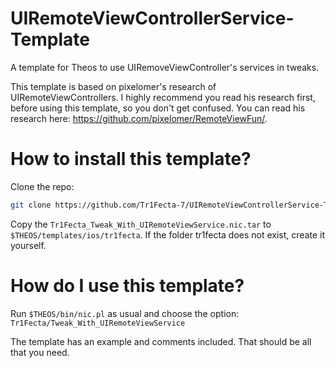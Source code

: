 # UIRemoteViewControllerService-Template
A template for Theos to use UIRemoveViewController's services in tweaks.

This template is based on pixelomer's research of UIRemoteViewControllers. I highly recommend you read his research first, before using this template, so you don't get confused. You can read his research here: https://github.com/pixelomer/RemoteViewFun/.

# How to install this template?

Clone the repo:
```bash
git clone https://github.com/Tr1Fecta-7/UIRemoteViewControllerService-Template.git
```

Copy the `Tr1Fecta_Tweak_With_UIRemoteViewService.nic.tar` to `$THEOS/templates/ios/tr1fecta`. If the folder tr1fecta does not exist, create it yourself.

# How do I use this template?

Run ``$THEOS/bin/nic.pl`` as usual and choose the option: `Tr1Fecta/Tweak_With_UIRemoteViewService`

The template has an example and comments included. That should be all that you need.
